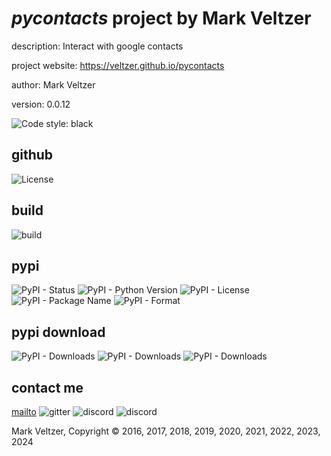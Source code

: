 # *pycontacts* project by Mark Veltzer

description: Interact with google contacts

project website: https://veltzer.github.io/pycontacts

author: Mark Veltzer

version: 0.0.12

![Code style: black](https://img.shields.io/badge/code%20style-black-000000.svg)

## github

![License](https://img.shields.io/github/license/veltzer/pycontacts)

## build

![build](https://github.com/veltzer/pycontacts/workflows/build/badge.svg)

## pypi

![PyPI - Status](https://img.shields.io/pypi/status/pycontacts)
![PyPI - Python Version](https://img.shields.io/pypi/pyversions/pycontacts)
![PyPI - License](https://img.shields.io/pypi/l/pycontacts)
![PyPI - Package Name](https://img.shields.io/pypi/v/pycontacts)
![PyPI - Format](https://img.shields.io/pypi/format/pycontacts)

## pypi download

![PyPI - Downloads](https://img.shields.io/pypi/dd/pycontacts)
![PyPI - Downloads](https://img.shields.io/pypi/dw/pycontacts)
![PyPI - Downloads](https://img.shields.io/pypi/dm/pycontacts)



## contact me
[mailto](mailto:mark.veltzer@gmail.com)
![gitter](https://img.shields.io/gitter/room/veltzer/mark.veltzer)
![discord](https://img.shields.io/discord/719336281624281119)
![discord](https://img.shields.io/discord/719336282194444302)

Mark Veltzer, Copyright © 2016, 2017, 2018, 2019, 2020, 2021, 2022, 2023, 2024
